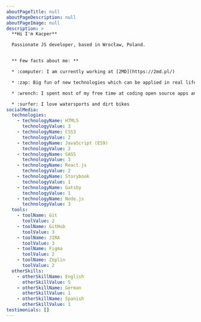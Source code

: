 ```yaml
---
aboutPageTitle: null
aboutPageDescription: null
aboutPageImage: null
description: >
  **Hi I'm Kacper**

  Passionate JS developer, based in Wrocław, Poland.


  ** Few facts about me: **

  * :computer: I am currently working at [2MD](https://2md.pl/)

  * :zap: Big fun of new technologies which can be applied in real life

  * :wrench: I spent most of my free time at coding open source apps and fixing machines at my workshop

  * :surfer: I love watersports and dirt bikes
socialMedia:
  technologies:
    - technologyName: HTML5
      technologyValue: 3
    - technologyName: CSS3
      technologyValue: 2
    - technologyName: JavaScript (ES9)
      technologyValue: 2
    - technologyName: SASS
      technologyValue: 3
    - technologyName: React.js
      technologyValue: 2
    - technologyName: Storybook
      technologyValue: 1
    - technologyName: Gatsby
      technologyValue: 1
    - technologyName: Node.js
      technologyValue: 3
  tools:
    - toolName: Git
      toolValue: 2
    - toolName: GitHub
      toolValue: 3
    - toolName: JIRA
      toolValue: 3
    - toolName: Figma
      toolValue: 2
    - toolName: Zeplin
      toolValue: 2
  otherSkills:
    - otherSkillName: English
      otherSkillValue: 5
    - otherSkillName: German
      otherSkillValue: 1
    - otherSkillName: Spanish
      otherSkillValue: 1
testimonials: []
---
```

